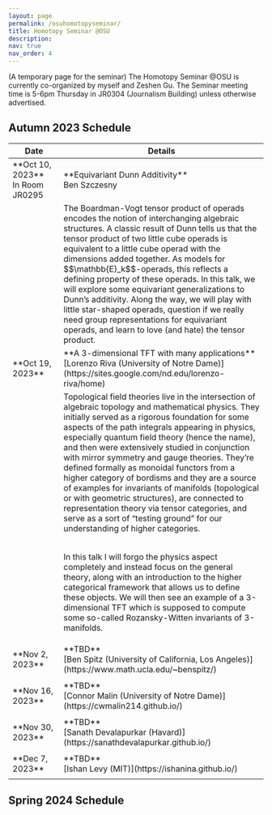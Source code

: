 ```yaml
---
layout: page
permalink: /osuhomotopyseminar/
title: Homotopy Seminar @OSU
description: 
nav: true
nav_order: 4
---
```


(A temporary page for the seminar) The Homotopy Seminar @OSU is currently co-organized by myself and Zeshen Gu. The Seminar meeting time is 5-6pm Thursday in JR0304 (Journalism Building) unless otherwise advertised.

## Autumn 2023 Schedule
<table>
<colgroup>
<col width="20%" />
<col width="80%" />
</colgroup>
<thead>
<tr class="header">
<th>Date</th>
<th>Details</th>
</tr>
</thead>
<tbody>
<tr>
<td markdown="span">**Oct 10, 2023**<br> In Room JR0295</td>
<td markdown="span">
**Equivariant Dunn Additivity**<br> Ben Szczesny </td>
</tr>
<tr>
<td></td>
<td markdown="span">
The Boardman-Vogt tensor product of operads encodes the notion of interchanging algebraic structures. A classic result of Dunn tells us that the tensor product of two little cube operads is equivalent to a little cube operad with the dimensions added together. As models for $$\mathbb{E}_k$$-operads, this reflects a defining property of these operads. In this talk, we will explore some equivariant generalizations to Dunn’s additivity. Along the way, we will play with little star-shaped operads, question if we really need group representations for equivariant operads, and learn to love (and hate) the tensor product.
</td>
</tr>

<tr>
<td markdown="span">**Oct 19, 2023**</td>
<td markdown="span">
**A 3-dimensional TFT with many applications** <br> [Lorenzo Riva (University of Notre Dame)](https://sites.google.com/nd.edu/lorenzo-riva/home) </td>
</tr>
<tr>
<td></td>
<td markdown="span">
Topological field theories live in the intersection of algebraic topology and mathematical physics. They initially served as a rigorous foundation for some aspects of the path integrals appearing in physics, especially quantum field theory (hence the name), and then were extensively studied in conjunction with mirror symmetry and gauge theories. They’re defined formally as monoidal functors from a higher category of bordisms and they are a source of examples for invariants of manifolds (topological or with geometric structures), are connected to representation theory via tensor categories, and serve as a sort of “testing ground” for our understanding of higher categories. <br><br>

In this talk I will forgo the physics aspect completely and instead focus on the general theory, along with an introduction to the higher categorical framework that allows us to define these objects. We will then see an example of a 3-dimensional TFT which is supposed to compute some so-called Rozansky-Witten invariants of 3-manifolds.
</td>
</tr>

<tr>
<td markdown="span">**Nov 2, 2023**</td>
<td markdown="span">
**TBD** <br> [Ben Spitz (University of California, Los Angeles)](https://www.math.ucla.edu/~benspitz/) </td>
</tr>
<tr>
<td></td>
<td markdown="span">
<!-- Abstract Here-->
</td>
</tr>

<tr>
<td markdown="span">**Nov 16, 2023**</td>
<td markdown="span">
**TBD** <br> [Connor Malin (University of Notre Dame)](https://cwmalin214.github.io/) </td>
</tr>
<tr>
<td></td>
<td markdown="span">
<!-- Abstract Here-->
</td>
</tr>


<tr>
<td markdown="span">**Nov 30, 2023**</td>
<td markdown="span">
**TBD** <br> [Sanath Devalapurkar (Havard)](https://sanathdevalapurkar.github.io/) </td>
</tr>
<tr>
<td></td>
<td markdown="span">
<!-- Abstract Here-->
</td>
</tr>

<tr>
<td markdown="span">**Dec 7, 2023**</td>
<td markdown="span">
**TBD** <br> [Ishan Levy (MIT)](https://ishanina.github.io/) </td>
</tr>
<tr>
<td></td>
<td markdown="span">
<!-- Abstract Here-->
</td>
</tr>

</tbody>
</table>

## Spring 2024 Schedule